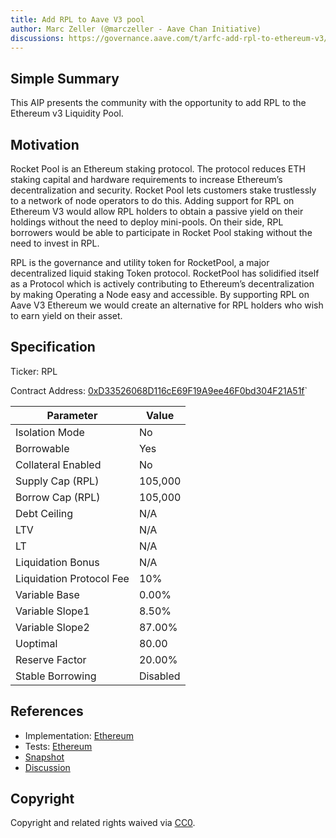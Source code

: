 ```yaml
---
title: Add RPL to Aave V3 pool
author: Marc Zeller (@marczeller - Aave Chan Initiative)
discussions: https://governance.aave.com/t/arfc-add-rpl-to-ethereum-v3/13181
---
```


## Simple Summary

This AIP presents the community with the opportunity to add RPL to the Ethereum v3 Liquidity Pool.

## Motivation

Rocket Pool is an Ethereum staking protocol. The protocol reduces ETH staking capital and hardware requirements to increase Ethereum’s decentralization and security. Rocket Pool lets customers stake trustlessly to a network of node operators to do this. Adding support for RPL on Ethereum V3 would allow RPL holders to obtain a passive yield on their holdings without the need to deploy mini-pools.
On their side, RPL borrowers would be able to participate in Rocket Pool staking without the need to invest in RPL.

RPL is the governance and utility token for RocketPool, a major decentralized liquid staking Token protocol. RocketPool has solidified itself as a Protocol which is actively contributing to Ethereum’s decentralization by making Operating a Node easy and accessible. By supporting RPL on Aave V3 Ethereum we would create an alternative for RPL holders who wish to earn yield on their asset.

## Specification

Ticker: RPL

Contract Address: [0xD33526068D116cE69F19A9ee46F0bd304F21A51f](https://etherscan.io/address/0xD33526068D116cE69F19A9ee46F0bd304F21A51f)`

|Parameter|Value|
| --- | --- |
|Isolation Mode|No|
|Borrowable|Yes|
|Collateral Enabled|No|
|Supply Cap (RPL)|105,000|
|Borrow Cap (RPL)|105,000|
|Debt Ceiling|N/A|
|LTV|N/A|
|LT|N/A|
|Liquidation Bonus|N/A|
|Liquidation Protocol Fee|10%|
|Variable Base|0.00%|
|Variable Slope1|8.50%|
|Variable Slope2|87.00%|
|Uoptimal|80.00|
|Reserve Factor|20.00%|
|Stable Borrowing|Disabled|

## References

- Implementation: [Ethereum](src/AaveV3_Eth_AaveV3ListRPL_20230711_20231107/AaveV3_Eth_AaveV3ListRPL_20230711_20231107.sol)
- Tests: [Ethereum](src/AaveV3_Eth_AaveV3ListRPL_20230711_20231107/AaveV3_Eth_AaveV3ListRPL_20230711_20231107.t.sol)
- [Snapshot](https://snapshot.org/#/aave.eth/proposal/0x036f9ce8b4a9fef0156ccf6b2a205d56d4f23b7ab9a485a16d7c8173cd85a316)
- [Discussion](https://governance.aave.com/t/arfc-add-rpl-to-ethereum-v3/13181)

## Copyright

Copyright and related rights waived via [CC0](https://creativecommons.org/publicdomain/zero/1.0/).
